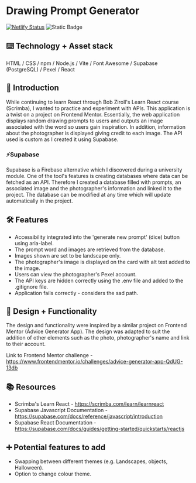 # Drawing Prompt Generator
[![Netlify Status](https://api.netlify.com/api/v1/badges/739de898-9f03-4a36-aa2a-f7843daed5bf/deploy-status)](https://app.netlify.com/sites/kareenapatel-drawingpromptgenerator/deploys)
![Static Badge](https://img.shields.io/badge/supabase-active-lightgreen)


## ⌨️ Technology + Asset stack
HTML / CSS / npm / Node.js / Vite / Font Awesome / Supabase (PostgreSQL) / Pexel / React

## 🍼 Introduction
While continuing to learn React through Bob Ziroll's Learn React course (Scrimba), I wanted to practice and experiment with APIs. This application is a twist on a project on Frontend Mentor. Essentially, the web application displays random drawing prompts to users and outputs an image associated with the word so users gain inspiration. In addition, information about the photographer is displayed giving credit to each image. The API used is custom as I created it using Supabase.

### ⚡Supabase
Supabase is a Firebase alternative which I discovered during a university module. One of the tool's features is creating databases where data can be fetched as an API. Therefore I created a database filled with prompts, an associated image and the photographer's information and linked it to the project. The database can be modified at any time which will update automatically in the project. 

## 🛠️ Features
- Accessibility integrated into the 'generate new prompt' (dice) button using aria-label.
- The prompt word and images are retrieved from the database.
- Images shown are set to be landscape only.
- The photographer's image is displayed on the card with alt text added to the image.
- Users can view the photographer's Pexel account.
- The API keys are hidden correctly using the .env file and added to the .gitignore file. 
- Application fails correctly - considers the sad path.

## 🎨 Design + Functionality
The design and functionality were inspired by a similar project on Frontend Mentor (Advice Generator App). The design was adapted to suit the addition of other elements such as the photo, photographer's name and link to their account. 

Link to Frontend Mentor challenge - https://www.frontendmentor.io/challenges/advice-generator-app-QdUG-13db 

## 📚 Resources
 - Scrimba's Learn React - https://scrimba.com/learn/learnreact
 - Supabase Javascript Documentation - https://supabase.com/docs/reference/javascript/introduction
 - Supabase React Documentation - https://supabase.com/docs/guides/getting-started/quickstarts/reactjs

## ➕ Potential features to add 
- Swapping between different themes (e.g. Landscapes, objects, Halloween).
- Option to change colour theme.
